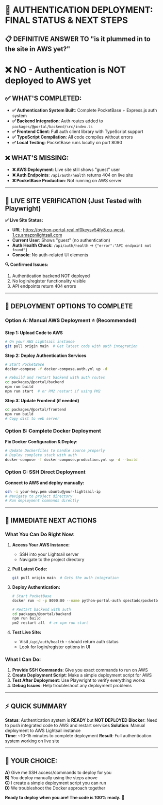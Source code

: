 # 🎯 AUTHENTICATION DEPLOYMENT: FINAL STATUS & NEXT STEPS

## 📋 **DEFINITIVE ANSWER TO "is it plummed in to the site in AWS yet?"**

# ❌ **NO - Authentication is NOT deployed to AWS yet**

## ✅ **WHAT'S COMPLETED:**
- **✅ Authentication System Built**: Complete PocketBase + Express.js auth system
- **✅ Backend Integration**: Auth routes added to `packages/@portal/backend/src/index.ts`
- **✅ Frontend Client**: Full auth client library with TypeScript support
- **✅ TypeScript Compilation**: All code compiles without errors
- **✅ Local Testing**: PocketBase runs locally on port 8090

## ❌ **WHAT'S MISSING:**
- **❌ AWS Deployment**: Live site still shows "guest" user
- **❌ Auth Endpoints**: `/api/auth/health` returns 404 on live site  
- **❌ PocketBase Production**: Not running on AWS server

---

## 🧪 **LIVE SITE VERIFICATION (Just Tested with Playwright)**

**✅ Live Site Status:**
- **URL**: https://python-portal-real.nf0keysv54fy8.eu-west-1.cs.amazonlightsail.com
- **Current User**: Shows "guest" (no authentication)
- **Auth Health Check**: `/api/auth/health` → `{"error":"API endpoint not found"}`
- **Console**: No auth-related UI elements

**🔍 Confirmed Issues:**
1. Authentication backend NOT deployed
2. No login/register functionality visible
3. API endpoints return 404 errors

---

## 🚀 **DEPLOYMENT OPTIONS TO COMPLETE**

### **Option A: Manual AWS Deployment** ⭐ (Recommended)

**Step 1: Upload Code to AWS**
```bash
# On your AWS Lightsail instance
git pull origin main  # Get latest code with auth integration
```

**Step 2: Deploy Authentication Services**
```bash
# Start PocketBase
docker-compose -f docker-compose.auth.yml up -d

# Rebuild and restart backend with auth routes
cd packages/@portal/backend
npm run build
npm run start  # or PM2 restart if using PM2
```

**Step 3: Update Frontend (if needed)**
```bash
cd packages/@portal/frontend  
npm run build
# Copy dist to web server
```

### **Option B: Complete Docker Deployment**

**Fix Docker Configuration & Deploy:**
```bash
# Update Dockerfiles to handle source properly
# Deploy complete stack with auth
docker-compose -f docker-compose.production.yml up -d --build
```

### **Option C: SSH Direct Deployment** 

**Connect to AWS and deploy manually:**
```bash
ssh -i your-key.pem ubuntu@your-lightsail-ip
# Navigate to project directory  
# Run deployment commands directly
```

---

## 🎯 **IMMEDIATE NEXT ACTIONS**

### **What You Can Do Right Now:**

1. **Access Your AWS Instance:**
   - SSH into your Lightsail server
   - Navigate to the project directory

2. **Pull Latest Code:**
   ```bash
   git pull origin main  # Gets the auth integration
   ```

3. **Deploy Authentication:**
   ```bash
   # Start PocketBase
   docker run -d -p 8090:80 --name python-portal-auth spectado/pocketbase:latest
   
   # Restart backend with auth
   cd packages/@portal/backend
   npm run build
   pm2 restart all  # or npm run start
   ```

4. **Test Live Site:**
   - Visit `/api/auth/health` - should return auth status
   - Look for login/register options in UI

### **What I Can Do:**

1. **Provide SSH Commands**: Give you exact commands to run on AWS
2. **Create Deployment Script**: Make a simple deployment script for AWS
3. **Test After Deployment**: Use Playwright to verify everything works
4. **Debug Issues**: Help troubleshoot any deployment problems

---

## ⚡ **QUICK SUMMARY**

**Status**: Authentication system is **READY** but **NOT DEPLOYED**
**Blocker**: Need to push integrated code to AWS and restart services
**Solution**: Manual deployment to AWS Lightsail instance  
**Time**: ~10-15 minutes to complete deployment
**Result**: Full authentication system working on live site

---

## 🤝 **YOUR CHOICE:**

**A)** Give me SSH access/commands to deploy for you  
**B)** You deploy manually using the steps above  
**C)** I create a simple deployment script you can run  
**D)** We troubleshoot the Docker approach together

**Ready to deploy when you are! The code is 100% ready.** 🚀